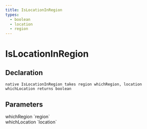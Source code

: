 ```yaml
---
title: IsLocationInRegion
types:
  - boolean
  - location
  - region
---
```


# IsLocationInRegion

## Declaration

```
native IsLocationInRegion takes region whichRegion, location whichLocation returns boolean
```

## Parameters
<dl>
  <dt>whichRegion `region`</dt>
  <dd></dd>

  <dt>whichLocation `location`</dt>
  <dd></dd>
</dl>